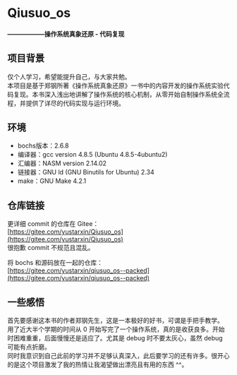 # Qiusuo_os
#### ——————操作系统真象还原 - 代码复现

## 项目背景

仅个人学习，希望能提升自己，与大家共勉。  
本项目是基于郑钢所著《操作系统真象还原》一书中的内容开发的操作系统实验代码复现。本书深入浅出地讲解了操作系统的核心机制，从零开始自制操作系统全流程，并提供了详尽的代码实现与运行环境。

## 环境

- bochs版本：2.6.8  
- 编译器：gcc version 4.8.5 (Ubuntu 4.8.5-4ubuntu2)  
- 汇编器：NASM version 2.14.02  
- 链接器：GNU ld (GNU Binutils for Ubuntu) 2.34  
- make：GNU Make 4.2.1  

## 仓库链接

更详细 commit 的仓库在 Gitee：  
[https://gitee.com/yustarxin/Qiusuo_os](https://gitee.com/yustarxin/Qiusuo_os)  
很抱歉 commit 不规范且混乱。

将 bochs 和源码放在一起的仓库：  
[https://gitee.com/yustarxin/qiusuo_os--packed](https://gitee.com/yustarxin/qiusuo_os--packed)

## 一些感悟

首先要感谢这本书的作者郑钢先生，这是一本极好的好书，可谓是手把手教学。  
用了近大半个学期的时间从 0 开始写完了一个操作系统，真的是收获良多。开始时困难重重，后面慢慢还是适应了。尤其是 debug 时不要太灰心，虽然 debug 可能有点折磨。  
同时我意识到自己此前的学习并不足够认真深入，此后要学习的还有许多。很开心的是这个项目激发了我的热情让我渴望做出漂亮且有用的东西 ^^。
